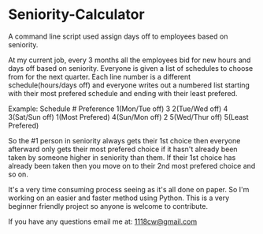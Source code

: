 # Seniority-Calculator
A command line script used assign days off to employees based on seniority.

At my current job, every 3 months all the employees bid for new hours and days off based on seniority.  Everyone is
given a list of schedules to choose from for the next quarter.  Each line number is a different schedule(hours/days off)
and everyone writes out a numbered list starting with their most prefered schedule and ending with their least prefered.

Example:
Schedule #                  Preference
1(Mon/Tue off)              3
2(Tue/Wed off)              4
3(Sat/Sun off)              1(Most Prefered)
4(Sun/Mon off)              2
5(Wed/Thur off)             5(Least Prefered)

So the #1 person in seniority always gets their 1st choice then everyone afterward only gets their most prefered choice
if it hasn't already been taken by someone higher in seniority than them.  If their 1st choice has already been taken
then you move on to their 2nd most prefered choice and so on.

It's a very time consuming process seeing as it's all done on paper.  So I'm working on an easier and faster method using 
Python.  This is a very beginner friendly project so anyone is welcome to contribute.

If you have any questions email me at: 1118cw@gmail.com
